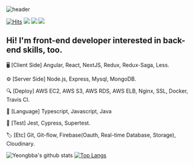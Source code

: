 ![header](https://capsule-render.vercel.app/api?type=wave&color=E45D4C&height=240&section=header&text=LEE%20YEONG%20MO&fontSize=55&fontColor=ffffff&fontAlignY=30&animation=twinkling)

[![Hits](https://hits.seeyoufarm.com/api/count/incr/badge.svg?url=https%3A%2F%2Fgithub.com%2Fyeongbba)](https://hits.seeyoufarm.com)
  <a href="https://blog.naver.com/samm162"><img src="https://img.shields.io/badge/Tech%20Blog-11B48A?style=flat-square&logo=NativeScript&logoColor=white&link=https://blog.naver.com/samm162"/></a>
  <a href="https://www.instagram.com/martien_lee/"><img src="https://img.shields.io/badge/Instagram-E4405F?style=flat-square&logo=Instagram&logoColor=white&link=https://www.instagram.com/martien_lee/"/></a>
  <a href="mailto:yeongmolee2@gmail.com"><img src="https://img.shields.io/badge/Gmail-d14836?style=flat-square&logo=Gmail&logoColor=white&link=yeongmolee2@gmail.com"/></a>

## Hi! I'm front-end developer interested in back-end skills, too.

🖥 [Client Side] Angular, React, NextJS, Redux, Redux-Saga, Less.

⚙️ [Server Side] Node.js, Express, Mysql, MongoDB.

🔍 [Deploy] AWS EC2, AWS S3, AWS RDS, AWS ELB, Nginx, SSL, Docker, Travis CI.

📗 [Language] Typescript, Javascript, Java

📃 [Test] Jest, Cypress, Supertest.

🏷 [Etc] Git, Git-flow, Firebase(Oauth, Real-time Database, Storage), Cloudinary.  

![Yeongbba's github stats](https://github-readme-stats.vercel.app/api?username=yeongbba&show_icons=true&hide_border=true)
[![Top Langs](https://github-readme-stats.vercel.app/api/top-langs/?username=yeongbba&layout=compact)](https://github.com/anuraghazra/github-readme-stats)
